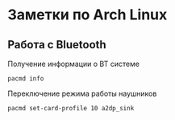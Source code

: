 # Заметки по Arch Linux

## Работа с Bluetooth

Получение информации о BT системе

```
pacmd info
```

Переключение режима работы наушников

```
pacmd set-card-profile 10 a2dp_sink
```


